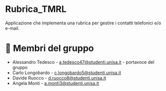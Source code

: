 # Rubrica_TMRL
Applicazione che implementa una rubrica per gestire i contatti telefonici e/o e-mail.

# 👥 Membri del gruppo 
- Alessandro Tedesco - a.tedesco47@studenti.unisa.it - portavoce del gruppo 
- Carlo Longobardo - c.longobardo5@studenti.unisa.it 
- Davide Ruocco - d.ruocco8@studenti.unisa.it 
- Angela Monti - a.monti3@studenti.unisa.it
